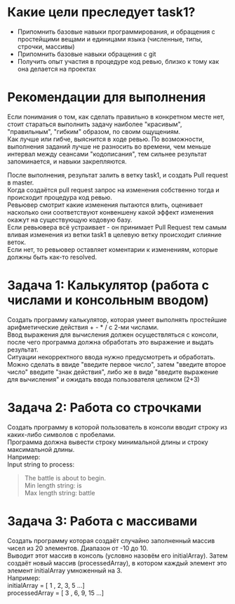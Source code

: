 # Какие цели преследует task1? 
- Припомнить базовые навыки программирования, и обращения с простейщими вещами и единицами языка (численные, типы, строчки, массивы)
- Припомнить базовые навыки обращения с git
- Получить опыт участия в процедуре код ревью, близко к тому как она делается на проектах

# Рекомендации для выполнения
Если понимания о том, как сделать правильно в конкретном месте нет, стоит стараться выполнить задачу наиболее "красивым", "правильным", "гибким" образом, по своим ощущениям.  
Как лучше или гибче, выяснится в ходе ревью. По возможности, выполнения заданий лучше не разносить во времени, чем меньше интервал между сеансами "кодописания", тем сильнее результат запоминается, и навыки закрепляются.  

После выполнения, результат залить в ветку task1, и создать Pull request в master.   
Когда создаётся pull request запрос на изменения собственно тогда и происходит процедура код ревью.   
Ревьювер смотрит какие изменения пытаются влить, оценивает насколько они соответствуют конвеншену какой эффект изменения окажут на существующую кодовую базу.   
Если ревьювера всё устраивает - он принимает Pull Request тем самым вливая изменения из ветки task1 в целевую ветку происходит слияние веток.   
Если нет, то ревьювер оставляет коментарии к изменениям, которые должны быть как-то resolved.  

# Задача 1: Калькулятор (работа с числами и консольным вводом)
Создать программу калькулятор, которая умеет выполнять простейшие арифметические действия + - * / с 2-ми числами.  
Ввод выражения для вычисления должен осуществляться с консоли, после чего программа должна обработать это выражение и выдать результат.  
Ситуации некорректного ввода нужно предусмотреть и обработать.  
Можно сделать в ввиде "введите первое число", затем "введите второе число" введите "знак действия", либо же в виде "введите выражение для вычисления" и ожидать ввода пользователя целиком (2+3)  

# Задача 2: Работа со строчками
Создать программу в которой пользователь в консоли вводит строку из каких-либо символов с пробелами.  
Программа должна вывести строку минимальной длины и строку максимальной длины.  
Например:  
Input string to process:   
> The battle is about to begin.  
Min length string: is  
Max length string: battle  

# Задача 3: Работа с массивами
Создать программу которая создаёт случайно заполненный массив чисел из 20 элементов. Диапазон от -10 до 10.  
Выводит этот массив в консоль (условно назовём его initialArray). Затем создаёт новый массив (processedArray), в котором каждый элемент это элемент initialArray умноженный на 3.  
Например:  
initialArray = [ 1 , 2, 3, 5 ...]  
processedArray = [ 3 , 6, 9, 15 ...]  
